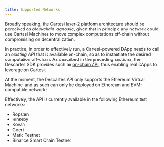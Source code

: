 ```yaml
---
title: Supported Networks
---
```


Broadly speaking, the Cartesi layer-2 platform architecture should be perceived as *blockchain-agnostic*, given that in principle any network could use Cartesi Machines to move complex computations off-chain without compromising on decentralization.

In practice, in order to effectively run, a Cartesi-powered DApp needs to call an *existing API* that is available on-chain, so as to instantiate the desired computation off-chain. As described in the preceding sections, the Descartes SDK provides such an [on-chain API](../api), thus enabling real DApps to leverage on Cartesi.

At the moment, the Descartes API only supports the Ethereum Virtual Machine, and as such can only be deployed on Ethereum and EVM-compatible networks.

Effectively, the API is currently available in the following Ethereum test networks:

- Ropsten
- Rinkeby
- Kovan
- Goerli
- Matic Testnet
- Binance Smart Chain Testnet
